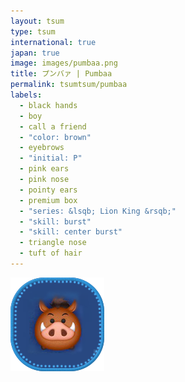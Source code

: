 ```yaml
---
layout: tsum
type: tsum
international: true
japan: true
image: images/pumbaa.png
title: プンバァ | Pumbaa
permalink: tsumtsum/pumbaa
labels:
  - black hands
  - boy
  - call a friend
  - "color: brown"
  - eyebrows
  - "initial: P"
  - pink ears
  - pink nose
  - pointy ears
  - premium box
  - "series: &lsqb; Lion King &rsqb;"
  - "skill: burst"
  - "skill: center burst"
  - triangle nose
  - tuft of hair
---
```

<img class="ui image" src="../images/pumbaa.png">
